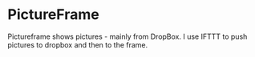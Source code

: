 # PictureFrame

Pictureframe shows pictures - mainly from DropBox. I use IFTTT to push pictures to dropbox and then to the frame.